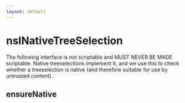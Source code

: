 ```yaml
---
layout: default
---
```


# nsINativeTreeSelection #

The following interface is not scriptable and MUST NEVER BE MADE scriptable.
Native treeselections implement it, and we use this to check whether a
treeselection is native (and therefore suitable for use by untrusted content).


## ensureNative ##
